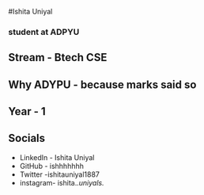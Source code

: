 #Ishita Uniyal
### student at ADPYU

## Stream - Btech CSE
## Why ADYPU - because marks said so 
## Year - 1

## Socials
* LinkedIn - Ishita Uniyal 
* GitHub - ishhhhhhh
* Twitter -ishitauniyal1887
* instagram- ishita._.uniyals._

